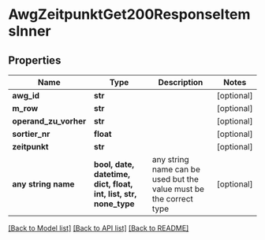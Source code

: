 # AwgZeitpunktGet200ResponseItemsInner


## Properties
Name | Type | Description | Notes
------------ | ------------- | ------------- | -------------
**awg_id** | **str** |  | [optional] 
**m_row** | **str** |  | [optional] 
**operand_zu_vorher** | **str** |  | [optional] 
**sortier_nr** | **float** |  | [optional] 
**zeitpunkt** | **str** |  | [optional] 
**any string name** | **bool, date, datetime, dict, float, int, list, str, none_type** | any string name can be used but the value must be the correct type | [optional]

[[Back to Model list]](../README.md#documentation-for-models) [[Back to API list]](../README.md#documentation-for-api-endpoints) [[Back to README]](../README.md)


